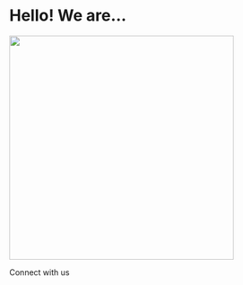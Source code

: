 # Hello! We are...

<img src="https://lh3.googleusercontent.com/fife/ABSRlIpROdrDi-bCwlr7WSskblOof3mCjgbtDyYAUCacaMLAOLmgURxSkh21ZUwTP3QyyH_PRkJzswXeosVjz3E2XMPJmJba-x0vSgMGsVzybOYoe9lc6RIcUwOx-2S4rFPrzzrcAeftJVuU71ECGL8sMDoZqYqLfXm876BuAJKIy2_Rd_K2I6zFCQ-2ESgBsPsISAvEReYfNV1sFpbptvyNE91hh6gNJpaFROS8cPD--z9moic1DrFpyDhE3ZMFxE2-Vf88aUGRogSlrBh4S0yUimGwR7TqNjjMSWUoNQVtFP7dmvqSZtjFqp7toUazybK6NoGyAqI_MiXklPfjSHc0xWBU6TH6t-TZypC2PNxAoHLZQOiVVDsLPRCF21szqzrVjSFIXW0uMV1iyccoJoz7Fw3IYqfCFX8Yl2hH_WRDQ58ShYIrrFc3DoBENePgr6g9pYggVtEbXVAXoT0OZTwTPb3rIa4jKirg7irsmrGnfIrtUZa09Nfidxzrg0bmFzL2741pGOdyzY1L42yR4fhVIFfYriMowc3_cbvhrB8ap11mqvaZgKtfWIX7gj4iapd1w7dVWKWQT7yzMcaEzVN04EdaF3XMz9dSd7PCJwrhU2rPp1PdmQVAtMciDUnrRHG6ZF4iP7mA2U1iSlNinA9y-trj-50JfXCmv4YfJy8_wlZK_SoDLhMO0lXZeKR2eMcABMSSdfx2uOpH2XuMRlf969ScmmPnaYwWjq8=w960-h890-ft" width="400px"/>

Connect with us <a href="https://www.facebook.com/pawpantrymission"><i class="fab fa-facebook-f"></i></a><a href="mailto:hello@pawpantrymission.com"><i class="far fa-envelope"></i></a><a href="https://www.instagram.com/pawpantrymission/"><i class="fab fa-instagram"></i></a>

<!-- Messenger Chat Plugin Code -->
<div id="fb-root"></div>
<script>
  window.fbAsyncInit = function() {
    FB.init({
      xfbml            : true,
      version          : 'v10.0'
    });
  };

  (function(d, s, id) {
    var js, fjs = d.getElementsByTagName(s)[0];
    if (d.getElementById(id)) return;
    js = d.createElement(s); js.id = id;
    js.src = 'https://connect.facebook.net/en_US/sdk/xfbml.customerchat.js';
    fjs.parentNode.insertBefore(js, fjs);
  }(document, 'script', 'facebook-jssdk'));
</script>

<!-- Your Chat Plugin code -->
<div class="fb-customerchat"
  attribution="biz_inbox"
  page_id="108657867537706">
</div>
